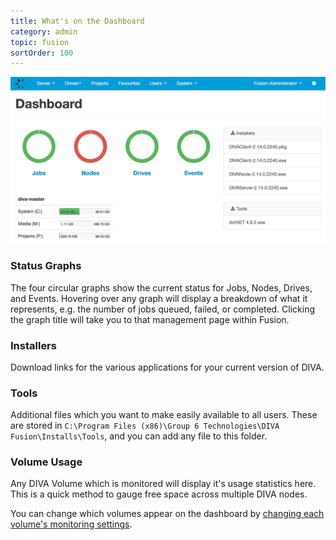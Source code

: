 ```yaml
---
title: What's on the Dashboard
category: admin
topic: fusion
sortOrder: 100
---
```


![DIVA Dashboard](/images/v2/fusion/dashboard.png)

### Status Graphs
The four circular graphs show the current status for Jobs, Nodes, Drives, and Events. Hovering over any graph will display a breakdown of what it represents, e.g. the number of jobs queued, failed, or completed. Clicking the graph title will take you to that management page within Fusion.

### Installers
Download links for the various applications for your current version of DIVA.

### Tools
Additional files which you want to make easily available to all users. These are stored in `C:\Program Files (x86)\Group 6 Technologies\DIVA Fusion\Installs\Tools`, and you can add any file to this folder.

### Volume Usage
Any DIVA Volume which is monitored will display it's usage statistics here. This is a quick method to gauge free space across multiple DIVA nodes.

You can change which volumes appear on the dashboard by [changing each volume's monitoring settings](/v2/articles/monitoring-volume.html).
